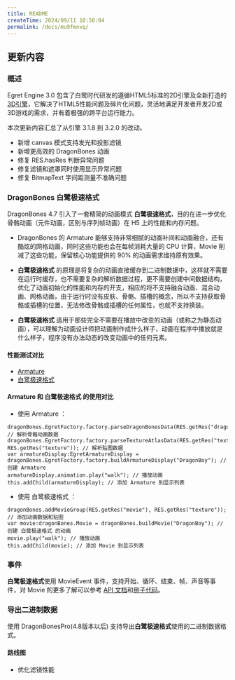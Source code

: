 ```yaml
---
title: README
createTime: 2024/09/11 10:50:04
permalink: /docs/mu9fmnvq/
---
```

## 更新内容

### 概述

Egret Engine 3.0 包含了白鹭时代研发的遵循HTML5标准的2D引擎及全新打造的[3D引擎](https://github.com/egret-labs/egret-3d)，它解决了HTML5性能问题及碎片化问题，灵活地满足开发者开发2D或3D游戏的需求，并有着极强的跨平台运行能力。


本次更新内容汇总了从引擎 3.1.8 到 3.2.0 的改动。

* 新增 canvas 模式支持发光和投影滤镜
* 新增更高效的 DragonBones 动画
* 修复 RES.hasRes 判断异常问题
* 修复滤镜和遮罩同时使用显示异常问题
* 修复 BitmapText 字间距测量不准确问题


### DragonBones 白鹭极速格式
DragonBones 4.7 引入了一套精简的动画模式 **白鹭极速格式**，目的在进一步优化骨骼动画（元件动画，区别与序列帧动画）在 H5 上的性能和内存问题。

* DragonBones 的 Armature 能够支持非常细腻的动画补间和动画融合，还有酷炫的网格动画，同时这些功能也会在每帧消耗大量的 CPU 计算，Movie 削减了这些功能，保留核心功能提供的 90% 的动画需求维持原有效果。

* **白鹭极速格式** 的原理是将复杂的动画直接缓存到二进制数据中，这样就不需要在运行时缓存，也不需要复杂的解析数据过程，更不需要创建中间数据结构，优化了动画初始化的性能和内存的开支，相应的将不支持融合动画、混合动画、网格动画，由于运行时没有皮肤、骨骼、插槽的概念，所以不支持获取骨骼或插槽的位置，无法修改骨骼或插槽的任何属性，也就不支持换装。

* **白鹭极速格式** 适用于那些完全不需要在播放中改变的动画（或称之为静态动画），可以理解为动画设计师把动画制作成什么样子，动画在程序中播放就是什么样子，程序没有办法动态的改变动画中的任何元素。

#### 性能测试对比
* [Armature](http://developer.egret.com/cn/article/index/id/1044)
* [白鹭极速格式](http://developer.egret.com/cn/article/index/id/1045)

#### Armature 和 白鹭极速格式 的使用对比
* 使用 Armature ： 

```
dragonBones.EgretFactory.factory.parseDragonBonesData(RES.getRes("dragonBonesData")); // 解析骨骼动画数据
dragonBones.EgretFactory.factory.parseTextureAtlasData(RES.getRes("textureData"), RES.getRes("texture")); // 解析贴图数据
var armatureDisplay:EgretArmatureDisplay = dragonBones.EgretFactory.factory.buildArmatureDisplay("DragonBoy"); // 创建 Armature
armatureDisplay.animation.play("walk"); // 播放动画
this.addChild(armatureDisplay); // 添加 Armature 到显示列表
```

* 使用 白鹭极速格式 ：

```
dragonBones.addMovieGroup(RES.getRes("movie"), RES.getRes("texture")); // 添加动画数据和贴图
var movie:dragonBones.Movie = dragonBones.buildMovie("DragonBoy"); // 创建 白鹭极速格式 的动画
movie.play("walk"); // 播放动画
this.addChild(movie); // 添加 Movie 到显示列表
```

### 事件
 **白鹭极速格式**使用 MovieEvent 事件，支持开始、循环、结束、帧、声音等事件，对 Movie 的更多了解可以参考 [API 文档](http://developer.egret.com/cn/apidoc/)和[例子代码](http://developer.egret.com/cn/portal/article/index/id/1046)。

### 导出二进制数据
使用 DragonBonesPro(4.8版本以后) 支持导出**白鹭极速格式**使用的二进制数据格式。


#### 路线图
* 优化滤镜性能
